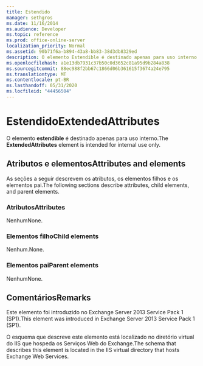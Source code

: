 ```yaml
---
title: Estendido
manager: sethgros
ms.date: 11/16/2014
ms.audience: Developer
ms.topic: reference
ms.prod: office-online-server
localization_priority: Normal
ms.assetid: 90b71f6a-b894-43a8-bb83-38d3db8329ed
description: O elemento Estendible é destinado apenas para uso interno.
ms.openlocfilehash: a1e13db7931c37b50c0d3652c81a95d9b284a838
ms.sourcegitcommit: 88ec988f2bb67c1866d06b361615f3674a24e795
ms.translationtype: MT
ms.contentlocale: pt-BR
ms.lasthandoff: 05/31/2020
ms.locfileid: "44456504"
---
```

# <a name="extendedattributes"></a><span data-ttu-id="2801b-103">Estendido</span><span class="sxs-lookup"><span data-stu-id="2801b-103">ExtendedAttributes</span></span>

<span data-ttu-id="2801b-104">O elemento **estendible** é destinado apenas para uso interno.</span><span class="sxs-lookup"><span data-stu-id="2801b-104">The **ExtendedAttributes** element is intended for internal use only.</span></span> 

## <a name="attributes-and-elements"></a><span data-ttu-id="2801b-105">Atributos e elementos</span><span class="sxs-lookup"><span data-stu-id="2801b-105">Attributes and elements</span></span>

<span data-ttu-id="2801b-106">As seções a seguir descrevem os atributos, os elementos filhos e os elementos pai.</span><span class="sxs-lookup"><span data-stu-id="2801b-106">The following sections describe attributes, child elements, and parent elements.</span></span>
  
### <a name="attributes"></a><span data-ttu-id="2801b-107">Atributos</span><span class="sxs-lookup"><span data-stu-id="2801b-107">Attributes</span></span>

<span data-ttu-id="2801b-108">Nenhum</span><span class="sxs-lookup"><span data-stu-id="2801b-108">None.</span></span>
  
### <a name="child-elements"></a><span data-ttu-id="2801b-109">Elementos filho</span><span class="sxs-lookup"><span data-stu-id="2801b-109">Child elements</span></span>

<span data-ttu-id="2801b-110">Nenhum.</span><span class="sxs-lookup"><span data-stu-id="2801b-110">None.</span></span>
  
### <a name="parent-elements"></a><span data-ttu-id="2801b-111">Elementos pai</span><span class="sxs-lookup"><span data-stu-id="2801b-111">Parent elements</span></span>

<span data-ttu-id="2801b-112">Nenhum</span><span class="sxs-lookup"><span data-stu-id="2801b-112">None.</span></span>
  
## <a name="remarks"></a><span data-ttu-id="2801b-113">Comentários</span><span class="sxs-lookup"><span data-stu-id="2801b-113">Remarks</span></span>

<span data-ttu-id="2801b-114">Este elemento foi introduzido no Exchange Server 2013 Service Pack 1 (SP1).</span><span class="sxs-lookup"><span data-stu-id="2801b-114">This element was introduced in Exchange Server 2013 Service Pack 1 (SP1).</span></span>
  
<span data-ttu-id="2801b-115">O esquema que descreve este elemento está localizado no diretório virtual do IIS que hospeda os Serviços Web do Exchange.</span><span class="sxs-lookup"><span data-stu-id="2801b-115">The schema that describes this element is located in the IIS virtual directory that hosts Exchange Web Services.</span></span>
  

